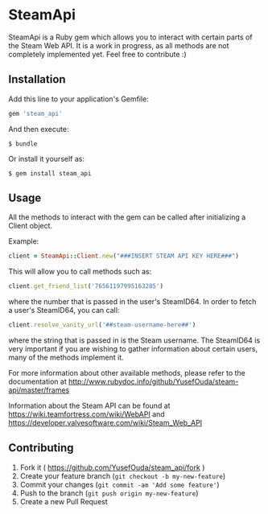 # SteamApi

SteamApi is a Ruby gem which allows you to interact with certain parts of the Steam Web API. It is a work in progress, as all methods are not completely implemented yet. Feel free to contribute :) 

## Installation

Add this line to your application's Gemfile:

```ruby
gem 'steam_api'
```

And then execute:

    $ bundle

Or install it yourself as:

    $ gem install steam_api

## Usage

All the methods to interact with the gem can be called after initializing a Client object.

Example:

```ruby
client = SteamApi::Client.new("###INSERT STEAM API KEY HERE###")
```

This will allow you to call methods such as:

```ruby
client.get_friend_list('76561197995163285')
```
where the number that is passed in the user's SteamID64. In order to fetch a user's SteamID64, you can call:

```ruby
client.resolve_vanity_url('##steam-username-here##')
```
where the string that is passed in is the Steam username. The SteamID64 is very important if you are wishing to gather information about certain users, many of the methods implement it.

For more information about other available methods, please refer to the documentation at http://www.rubydoc.info/github/YusefOuda/steam-api/master/frames

Information about the Steam API can be found at https://wiki.teamfortress.com/wiki/WebAPI and https://developer.valvesoftware.com/wiki/Steam_Web_API

## Contributing

1. Fork it ( https://github.com/YusefOuda/steam_api/fork )
2. Create your feature branch (`git checkout -b my-new-feature`)
3. Commit your changes (`git commit -am 'Add some feature'`)
4. Push to the branch (`git push origin my-new-feature`)
5. Create a new Pull Request
